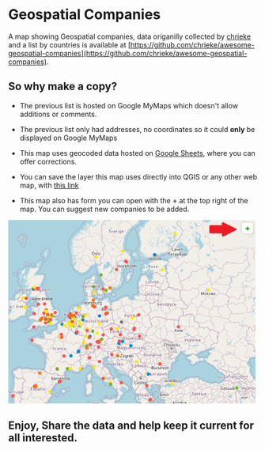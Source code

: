 
# Geospatial Companies

A map showing Geospatial companies, data origanilly collected by [chrieke](https://github.com/chrieke) and a list by countries is available at [https://github.com/chrieke/awesome-geospatial-companies](https://github.com/chrieke/awesome-geospatial-companies).  

## So why make a copy?

* The previous list is hosted on Google MyMaps which doesn't allow additions or comments.

* The previous list only had addresses, no coordinates so it could **only** be displayed on Google MyMaps

* This map uses geocoded data hosted on [Google Sheets](https://docs.google.com/spreadsheets/d/1pQQfcpPsh2EIJxCamAsL8B4c_GI8BaT-r8LCNckuE5w/edit?usp=sharing), where you can offer corrections.

* You can save the layer this map uses directly into QGIS or any other web map, with [this link](https://script.google.com/macros/s/AKfycbwMj3p--L1h57PB_b1TUF1h-fYgMZGRYaHaSBmQ6_3ZyzL2jT8lqCwhB-b-obgRFwgZbg/exec)

* This map also has form you can open with the <b style="color:green">+</b> at the top right of the map. You can suggest new companies to be added.

<img width="500" src="button.png">



## Enjoy, Share the data and help keep it current for all interested.